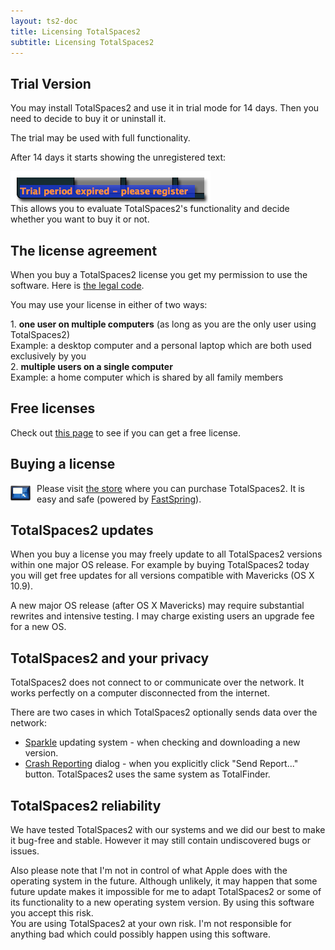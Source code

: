 ```yaml
---
layout: ts2-doc
title: Licensing TotalSpaces2
subtitle: Licensing TotalSpaces2
---
```


## Trial Version

<div class="license-desk">
You may install TotalSpaces2 and use it in trial mode for 14 days. Then you need to decide to buy it or uninstall it.
</div>

The trial may be used with full functionality.

After 14 days it starts showing the unregistered text:

<img src="/images/spaces-unregistered.png" class="doc-inline-image" style="left: 0px; margin-bottom: -20px">

This allows you to evaluate TotalSpaces2's functionality and decide whether you want to buy it or not.

## The license agreement

When you buy a TotalSpaces2 license you get my permission to use the software. Here is [the legal code](/license.txt).

<div class="license-desk">
<p>You may use your license in either of two ways:</p>
<div class="choice">1. <strong>one user on multiple computers</strong> <span class="note">(as long as you are the only user using TotalSpaces2)</span></div>
<div class="example">Example: a desktop computer and a personal laptop which are both used exclusively by you</div>
<div class="choice">2. <strong>multiple users on a single computer</strong></div>
<div class="example">Example: a home computer which is shared by all family members</div>
</div>

## Free licenses

Check out [this page](/free-licenses2) to see if you can get a free license.

## Buying a license

<img src="/shared/img/totalspaces2-icon-shop.png" style="width: 32px; float: left; margin-right: 10px">

Please visit [the store](https://sites.fastspring.com/switchstep/instant/totalspaces2) where you can purchase TotalSpaces2. It is easy and safe (powered by [FastSpring](http://fastspring.com)).

## TotalSpaces2 updates

When you buy a license you may freely update to all TotalSpaces2 versions within one major OS release. For example by buying TotalSpaces2 today you will get free updates for all versions compatible with Mavericks (OS X 10.9).

A new major OS release (after OS X Mavericks) may require substantial rewrites and intensive testing. I may charge existing users an upgrade fee for a new OS.

## TotalSpaces2 and your privacy

TotalSpaces2 does not connect to or communicate over the network. It works perfectly on a computer disconnected from the internet.

There are two cases in which TotalSpaces2 optionally sends data over the network:

* [Sparkle](http://sparkle.andymatuschak.org/) updating system - when checking and downloading a new version.
* [Crash Reporting](http://blog.binaryage.com/crash-reporting-in-binaryage) dialog - when you explicitly click "Send Report..." button. TotalSpaces2 uses the same system as TotalFinder.

## TotalSpaces2 reliability

We have tested TotalSpaces2 with our systems and we did our best to make it bug-free and stable. However it may still contain undiscovered bugs or issues.

<div class="license-warning">
Also please note that I'm not in control of what Apple does with the operating system in the future. Although unlikely, it may happen that some future update makes it impossible for me to adapt TotalSpaces2 or some of its functionality to a new operating system version. By using this software you accept this risk.
</div>

<div class="license-exclamation">
You are using TotalSpaces2 at your own risk. I'm not responsible for anything bad which could possibly happen using this software.
</div>